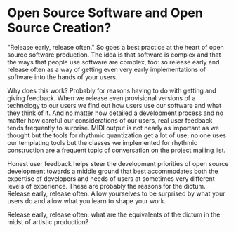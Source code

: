 Open Source Software and Open Source Creation?
==============================================

"Release early, release often." So goes a best practice at the heart of open
source software production. The idea is that software is complex and that the
ways that people use software are complex, too: so release
early and release often as a way of getting even very early implementations of
software into the hands of your users.

Why does this work? Probably for reasons having to do with getting and giving
feedback. When we release even provisional versions of a technology to our
users we find out how users use our software and what they think of it. And no
matter how detailed a development process and no matter how careful our
considerations of our users, real user feedback tends frequently to surprise.
MIDI output is not nearly as important as we thought but the tools for rhythmic
quantization get a lot of use; no one uses our templating tools but the classes
we implemented for rhythmic construction are a frequent topic of conversation
on the project mailing list.

Honest user feedback helps steer the development priorities of open source
development towards a middle ground that best accommodates both the expertise
of developers and needs of users at sometimes very different levels of
experience. These are probably the reasons for the dictum. Release early,
release often. Allow yourselves to be surprised by what your users do and allow
what you learn to shape your work.

Release early, release often: what are the equivalents of the dictum in the
midst of artistic production?